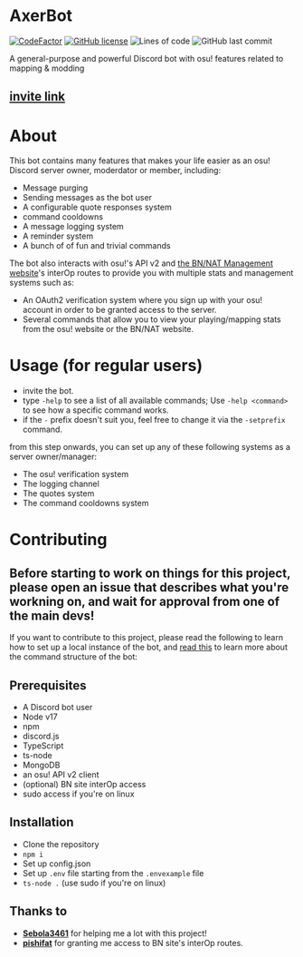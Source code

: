 # AxerBot

[![CodeFactor](https://www.codefactor.io/repository/github/axerbot/axer-bot/badge/main)](https://www.codefactor.io/repository/github/axerbot/axer-bot/overview/main) [![GitHub license](https://img.shields.io/github/license/AxerBot/axer-bot?color=blue)](https://github.com/AxerBot/axer-bot/blob/main/LICENSE) ![Lines of code](https://img.shields.io/tokei/lines/github/axerbot/axer-bot) ![GitHub last commit](https://img.shields.io/github/last-commit/axerbot/axer-bot)

A general-purpose and powerful Discord bot with osu! features related to mapping & modding

## [invite link]( https://discord.com/api/oauth2/authorize?client_id=937807478429745213&permissions=1256748215504&scope=bot%20applications.commands)

# About

This bot contains many features that makes your life easier as an osu! Discord server owner, moderdator or member, including:

- Message purging
- Sending messages as the bot user
- A configurable quote responses system
- command cooldowns
- A message logging system
- A reminder system
- A bunch of of fun and trivial commands

The bot also interacts with osu!'s API v2 and [the BN/NAT Management website](https://bn.mappersguild.com/)'s interOp routes to provide you with multiple stats and management systems such as:

- An OAuth2 verification system where you sign up with your osu! account in order to be granted access to the server.
- Several commands that allow you to view your playing/mapping stats from the osu! website or the BN/NAT website.

# Usage (for regular users)

- invite the bot.
- type `-help` to see a list of all available commands; Use `-help <command>` to see how a specific command works.
- if the `-` prefix doesn't suit you, feel free to change it via the `-setprefix` command.

from this step onwards, you can set up any of these following systems as a server owner/manager:

- The osu! verification system
- The logging channel
- The quotes system
- The command cooldowns system

# Contributing

## **Before starting to work on things for this project, please open an issue that describes what you're workning on, and wait for approval from one of the main devs!**

If you want to contribute to this project, please read the following to learn how to set up a local instance of the bot, and [read this](./commands/README.md) to learn more about the command structure of the bot:

## Prerequisites

- A Discord bot user
- Node v17
- npm
- discord.js
- TypeScript
- ts-node
- MongoDB
- an osu! API v2 client
- (optional) BN site interOp access
- sudo access if you're on linux

## Installation

- Clone the repository
- `npm i`
- Set up config.json
- Set up `.env` file starting from the `.envexample` file
- `ts-node .` (use sudo if you're on linux)

## Thanks to

- **[Sebola3461](https://github.com/Sebola3461)** for helping me a lot with this project!
- **[pishifat](https://github.com/pishifat)** for granting me access to BN site's interOp routes.
